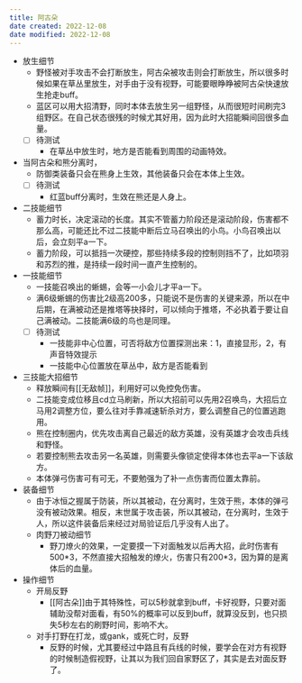 ```yaml
---
title: 阿古朵
date created: 2022-12-08
date modified: 2022-12-08
---
```


- 放生细节
	- 野怪被对手攻击不会打断放生，阿古朵被攻击则会打断放生，所以很多时候如果在草丛里放生，对手由于没有视野，可能要眼睁睁被阿古朵快速放生抢走buff。
	- 蓝区可以用大招清野，同时本体去放生另一组野怪，从而很短时间刷完3组野区。在自己状态很残的时候尤其好用，因为此时大招能瞬间回很多血量。
	- [ ] 待测试
		- 在草丛中放生时，地方是否能看到周围的动画特效。
- 当阿古朵和熊分离时，
	- 防御类装备只会在熊身上生效，其他装备只会在本体上生效。
	- [ ] 待测试
		- 红蓝buff分离时，生效在熊还是人身上。
- 二技能细节
	- 蓄力时长，决定滚动的长度。其实不管蓄力阶段还是滚动阶段，伤害都不那么高，可能还比不过二技能中断后立马召唤出的小鸟。小鸟召唤出以后，会立刻平a一下。
	- 蓄力阶段，可以抵挡一次硬控，那些持续多段的控制则挡不了，比如项羽和苏烈的推，是持续一段时间一直产生控制的。
- 一技能细节
	- 一技能召唤出的蜥蜴，会等一小会儿才平a一下。
	- 满6级蜥蜴的伤害比2级高200多，只能说不是伤害的关键来源，所以在中后期，在满被动还是推塔等抉择时，可以倾向于推塔，不必执着于要让自己满被动。二技能满6级的鸟也是同理。
	- [ ] 待测试
		- 一技能非中心位置，可否将敌方位置探测出来：1，直接显形，2，有声音特效提示
		- 一技能中心位置放在草丛中，敌方是否能看到
- 三技能大招细节
	- 释放瞬间有[[无敌帧]]，利用好可以免控免伤害。
	- 二技能变成位移且cd立马刷新，所以大招前可以先用2召唤鸟，大招后立马用2调整方位，要么往对手靠减速斩杀对方，要么调整自己的位置逃跑用。
	- 熊在控制圈内，优先攻击离自己最近的敌方英雄，没有英雄才会攻击兵线和野怪。
	- 若要控制熊去攻击另一名英雄，则需要头像锁定使得本体也去平a一下该敌方。
	- 本体弹弓伤害可有可无，不要勉强为了补一点伤害而位置太靠前。
- 装备细节
	- 由于冰恒之握属于防装，所以其被动，在分离时，生效于熊，本体的弹弓没有被动效果。相反，末世属于攻击装，所以其被动，在分离时，生效于人，所以这件装备后来经过对局验证后几乎没有人出了。
	- 肉野刀被动细节
		- 野刀燎火的效果，一定要摸一下对面触发以后再大招，此时伤害有500\*3，不然直接大招触发的燎火，伤害只有200\*3，因为算的是离体后的血量。
- 操作细节
	- 开局反野
		- [[阿古朵]]由于其特殊性，可以5秒就拿到buff，卡好视野，只要对面辅助没帮对面看，有50%的概率可以反到buff，就算没反到，也只损失5秒左右的刷野时间，影响不大。
	- 对手打野在打龙，或gank，或死亡时，反野
		- 反野的时候，尤其要经过中路且有兵线的时候，要学会在对方有视野的时候制造假视野，让其以为我们回自家野区了，其实是去对面反野了。